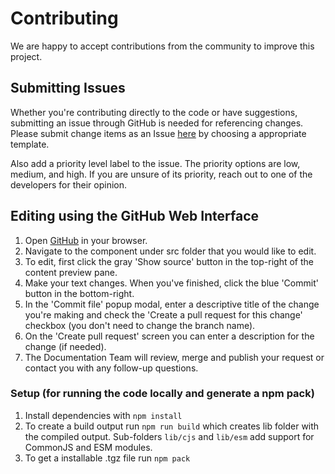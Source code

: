 # Contributing

We are happy to accept contributions from the community to improve this project.

## Submitting Issues

Whether you're contributing directly to the code or have suggestions, submitting an issue through GitHub is needed
for referencing changes. Please submit change items as an Issue [here](https://github.com/trimble-oss/modus-react-bootstrap/issues) by choosing a appropriate template.

Also add a priority level label to the issue. The priority options are low, medium, and high.
If you are unsure of its priority, reach out to one of the developers for their opinion.

## Editing using the GitHub Web Interface

1. Open [GitHub](https://github.com/trimble-oss/modus-react-bootstrap) in your browser.
2. Navigate to the component under src folder that you would like to edit.
3. To edit, first click the gray 'Show source' button in the top-right of the content preview pane.
4. Make your text changes. When you've finished, click the blue 'Commit' button in the bottom-right.
5. In the 'Commit file' popup modal, enter a descriptive title of the change you're making and check the 'Create a pull request for this change' checkbox (you don't need to change the branch name).
6. On the 'Create pull request' screen you can enter a description for the change (if needed).
7. The Documentation Team will review, merge and publish your request or contact you with any follow-up questions.

### Setup (for running the code locally and generate a npm pack)

1. Install dependencies with `npm install`
2. To create a build output run `npm run build` which creates lib folder with the compiled output. Sub-folders `lib/cjs` and `lib/esm` add support for CommonJS and ESM modules.
3. To get a installable .tgz file run `npm pack`
